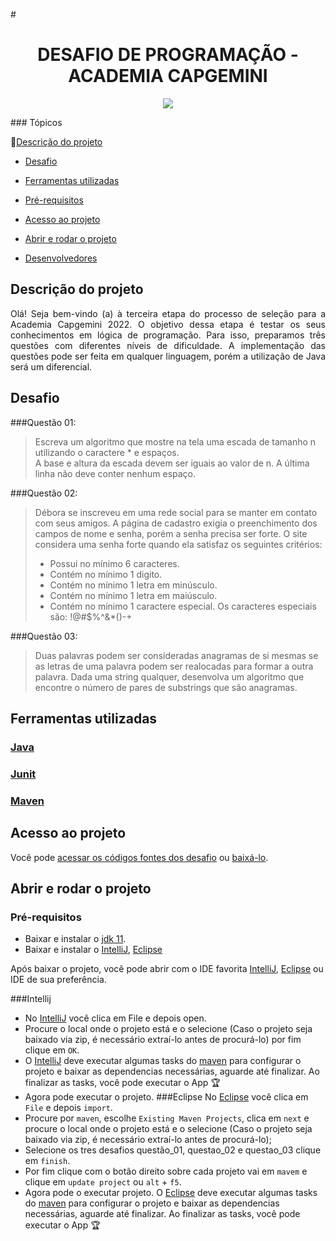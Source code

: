 #<h1 align="center"> DESAFIO DE PROGRAMAÇÃO - ACADEMIA CAPGEMINI </h1>
<p align="center">
<img src="http://img.shields.io/static/v1?label=STATUS&message=EM%20DESENVOLVIMENTO&color=GREEN&style=for-the-badge"/>
</p>
### Tópicos 

:small_blue_diamond:[Descrição do projeto](#descrição-do-projeto)

- [Desafio](#desafio)

- [Ferramentas utilizadas](#ferramentas-utilizadas)

- [Pré-requisitos](#pre-requisitos)

- [Acesso ao projeto](#acesso-ao-projeto)

- [Abrir e rodar o projeto](#abrir-e-rodar-o-projeto)

- [Desenvolvedores](#desenvolvedores)

## Descrição do projeto

<p align="justify">
 Olá! Seja bem-vindo (a) à terceira etapa do processo de seleção para a Academia Capgemini 2022. O objetivo dessa etapa é testar os seus conhecimentos em lógica de programação. Para isso, preparamos três questões com diferentes níveis de dificuldade. A implementação das questões pode ser feita em qualquer linguagem, porém a utilização de Java será um diferencial.
</p>

## Desafio

###Questão 01:
>Escreva um algoritmo que mostre na tela uma escada de tamanho n utilizando o caractere * e espaços.<br> A base e altura da escada devem ser iguais ao valor de n. A última linha não deve conter nenhum espaço.


###Questão 02:

> Débora se inscreveu em uma rede social para se manter em contato com seus amigos. A página de cadastro exigia o preenchimento dos campos de nome e senha, porém a senha precisa ser forte. O site considera uma senha forte quando ela satisfaz os seguintes critérios:
> - Possui no mínimo 6 caracteres.
> - Contém no mínimo 1 digito.
> - Contém no mínimo 1 letra em minúsculo.
> - Contém no mínimo 1 letra em maiúsculo.
> - Contém no mínimo 1 caractere especial. Os caracteres especiais são: !@#$%^&*()-+

###Questão 03:
>Duas palavras podem ser consideradas anagramas de si mesmas se as letras de uma palavra podem ser realocadas para formar a outra palavra. Dada uma string qualquer, desenvolva um algoritmo que encontre o número de pares de substrings que são anagramas.

<div align="center">

  </div>


## Ferramentas utilizadas

<h3><a href="https://www.java.com"> Java</a></h3>
<h3><a href="https://www.java.com"> Junit</a></h3>
<h3><a href="https://www.java.com"> Maven</a></h3>






## Acesso ao projeto

Você pode [acessar os códigos fontes dos desafio](https://github.com/camilafernanda/GlicoCare) ou [baixá-lo](https://github.com/camilafernanda/GlicoCare/archive/refs/heads/main.zip).

## Abrir e rodar o projeto

### Pré-requisitos
- Baixar e instalar o [jdk 11](https://www.oracle.com/br/java/technologies/javase/jdk11-archive-downloads.html).
- Baixar e instalar o [IntelliJ](https://www.jetbrains.com/pt-br/idea), [Eclipse](https://www.eclipse.org/downloads) 

Após baixar o projeto, você pode abrir com o IDE favorita [IntelliJ](https://www.jetbrains.com/pt-br/idea), [Eclipse](https://www.eclipse.org/downloads) ou IDE de sua preferência.

###Intellij
- No [IntelliJ](https://www.jetbrains.com/pt-br/idea) você clica em File e depois open.
- Procure o local onde o projeto está e o selecione (Caso o projeto seja baixado via zip, é necessário extraí-lo antes de procurá-lo) por fim clique em `OK`.
- O [IntelliJ](https://www.jetbrains.com/pt-br/idea) deve executar algumas tasks do [maven](https://maven.apache.org) para configurar o projeto e baixar as dependencias necessárias, aguarde até finalizar. Ao finalizar as tasks, você pode executar o App 🏆
- Agora pode executar  o projeto. 
###Eclipse
No [Eclipse](https://www.eclipse.org/downloads) você clica em `File` e depois `import`.
- Procure por `maven`, escolhe `Existing Maven Projects`, clica em `next` e procure o local onde o projeto está e o selecione (Caso o projeto seja baixado via zip, é necessário extraí-lo antes de procurá-lo);
- Selecione os tres desafios questão_01, questao_02 e questao_03 clique em `finish`.
- Por fim clique com o botão direito sobre cada projeto vai em `mavem` e clique em `update project` ou `alt` + `f5`. 
- Agora  pode o executar projeto.
    O [Eclipse](https://www.eclipse.org/downloads) deve executar algumas tasks do [maven](https://maven.apache.org) para configurar o projeto e baixar as dependencias necessárias, aguarde até finalizar. Ao finalizar as tasks, você pode executar o App 🏆
